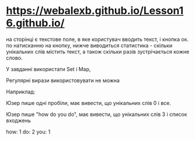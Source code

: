 # https://webalexb.github.io/Lesson16.github.io/

на сторінці є текстове поле, в яке користувач вводить текст, і кнопка ок. по натисканню на кнопку, нижче виводиться статистика - скільки унікальних слів містить текст, а також скільки разів зустрічається кожне слово.

У завданні використати Set і Map,

Регулярні вирази використовувати не можна

Наприклад:

Юзер пише одні пробіли, має вивести, що унікальних слів 0 і все.

Юзер пише "how do you do", має вивести, що унікальних слів 3 і список входжень

how: 1
do: 2
you: 1